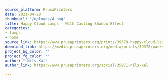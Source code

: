 ```yaml
---
source_platform: PrusaPrinters
date: 2021-04-28
thumbnail: "/uploads/4.png"
title: Happy Cloud Lamps - With Casting Shadow Effect
categories:
- lamps
- home
source_link: https://www.prusaprinters.org/prints/39378-happy-cloud-lamps-with-casting-shadow-effect
download_link: https://media.prusaprinters.org/media/prints/39378/packs/81814_f8d9f91d-ebbe-4d64-82bf-8edf3769d49c/happy-cloud-lamps-with-casting-shadow-effect-print_files.zip#_ga=2.85186845.529317066.1619385758-1521836024.1614377370
project_bg_color: ''
project_fg_color: ''
author: " Nils Kal"
author_link: https://www.prusaprinters.org/social/35971-nils-kal

---
```

